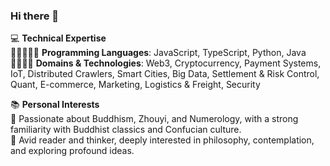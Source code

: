 ### Hi there 👋

<!--
**yuercl/yuercl** is a ✨ _special_ ✨ repository because its `README.md` (this file) appears on your GitHub profile.

Here are some ideas to get you started:

- 🔭 I’m currently working on ...
- 🌱 I’m currently learning ...
- 👯 I’m looking to collaborate on ...
- 🤔 I’m looking for help with ...
- 💬 Ask me about ...
- 📫 How to reach me: ...
- 😄 Pronouns: ...
- ⚡ Fun fact: ...
-->

💻 **Technical Expertise**  
🌟🌟🌟🌟🌟 **Programming Languages**: JavaScript, TypeScript, Python, Java  
🌟🌟🌟🌟 **Domains & Technologies**: Web3, Cryptocurrency, Payment Systems, IoT, Distributed Crawlers, Smart Cities, Big Data, Settlement & Risk Control, Quant, E-commerce, Marketing, Logistics & Freight, Security  

📚 **Personal Interests**  
🌼 Passionate about Buddhism, Zhouyi, and Numerology, with a strong familiarity with Buddhist classics and Confucian culture.  
🧠 Avid reader and thinker, deeply interested in philosophy, contemplation, and exploring profound ideas.  
